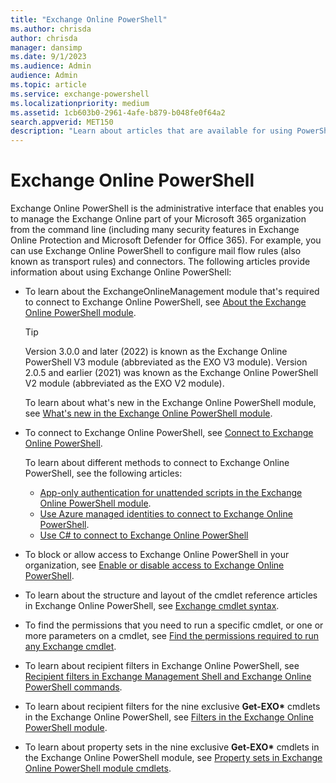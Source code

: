```yaml
---
title: "Exchange Online PowerShell"
ms.author: chrisda
author: chrisda
manager: dansimp
ms.date: 9/1/2023
ms.audience: Admin
audience: Admin
ms.topic: article
ms.service: exchange-powershell
ms.localizationpriority: medium
ms.assetid: 1cb603b0-2961-4afe-b879-b048fe0f64a2
search.appverid: MET150
description: "Learn about articles that are available for using PowerShell in Exchange Online."
---
```


# Exchange Online PowerShell

Exchange Online PowerShell is the administrative interface that enables you to manage the Exchange Online part of your Microsoft 365 organization from the command line (including many security features in Exchange Online Protection and Microsoft Defender for Office 365). For example, you can use Exchange Online PowerShell to configure mail flow rules (also known as transport rules) and connectors. The following articles provide information about using Exchange Online PowerShell:

- To learn about the ExchangeOnlineManagement module that's required to connect to Exchange Online PowerShell, see [About the Exchange Online PowerShell module](exchange-online-powershell-v2.md).

  > [!TIP]
  > Version 3.0.0 and later (2022) is known as the Exchange Online PowerShell V3 module (abbreviated as the EXO V3 module). Version 2.0.5 and earlier (2021) was known as the Exchange Online PowerShell V2 module (abbreviated as the EXO V2 module).

  To learn about what's new in the Exchange Online PowerShell module, see [What's new in the Exchange Online PowerShell module](whats-new-in-the-exo-module.md).

- To connect to Exchange Online PowerShell, see [Connect to Exchange Online PowerShell](connect-to-exchange-online-powershell.md).

  To learn about different methods to connect to Exchange Online PowerShell, see the following articles:

  - [App-only authentication for unattended scripts in the Exchange Online PowerShell module](app-only-auth-powershell-v2.md).
  - [Use Azure managed identities to connect to Exchange Online PowerShell](connect-exo-powershell-managed-identity.md).
  - [Use C# to connect to Exchange Online PowerShell](connect-to-exo-powershell-c-sharp.md)

- To block or allow access to Exchange Online PowerShell in your organization, see [Enable or disable access to Exchange Online PowerShell](disable-access-to-exchange-online-powershell.md).

- To learn about the structure and layout of the cmdlet reference articles in Exchange Online PowerShell, see [Exchange cmdlet syntax](exchange-cmdlet-syntax.md).

- To find the permissions that you need to run a specific cmdlet, or one or more parameters on a cmdlet, see [Find the permissions required to run any Exchange cmdlet](find-exchange-cmdlet-permissions.md).

- To learn about recipient filters in Exchange Online PowerShell, see [Recipient filters in Exchange Management Shell and Exchange Online PowerShell commands](recipient-filters.md).

- To learn about recipient filters for the nine exclusive **Get-EXO\*** cmdlets in the Exchange Online PowerShell, see [Filters in the Exchange Online PowerShell module](filters-v2.md).

- To learn about property sets in the nine exclusive **Get-EXO\*** cmdlets in the Exchange Online PowerShell module, see [Property sets in Exchange Online PowerShell module cmdlets](cmdlet-property-sets.md).

